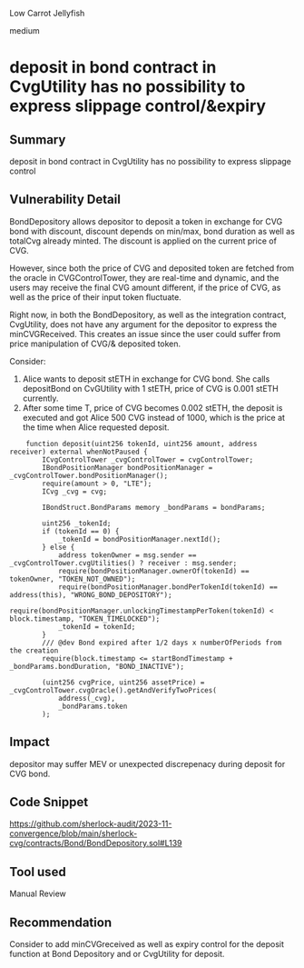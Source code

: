 Low Carrot Jellyfish

medium

# deposit in bond contract in CvgUtility has no possibility to express slippage control/&expiry

## Summary
deposit in bond contract in CvgUtility has no possibility to express slippage control

## Vulnerability Detail
BondDepository allows depositor to deposit a token in exchange for CVG bond with discount, discount depends on min/max, bond duration as well as totalCvg already minted. The discount is applied on the current price of CVG.

However, since both the price of CVG and deposited token are fetched from the oracle in CVGControlTower, they are real-time and dynamic, and the users may receive the final CVG amount different, if the price of CVG, as well as the price of their input token fluctuate.

Right now, in both the BondDepository, as well as the integration contract, CvgUtility, does not have any argument for the depositor to express the minCVGReceived. This creates an issue since the user could suffer from price manipulation of CVG/& deposited token.

Consider:
1. Alice wants to deposit stETH in exchange for CVG bond. She calls depositBond on CvGUtility with 1 stETH, price of CVG is 0.001 stETH currently.
2. After some time T, price of CVG becomes 0.002 stETH, the deposit is executed and got Alice 500 CVG instead of 1000, which is the price at the time when Alice requested deposit.


```solidity
    function deposit(uint256 tokenId, uint256 amount, address receiver) external whenNotPaused {
        ICvgControlTower _cvgControlTower = cvgControlTower;
        IBondPositionManager bondPositionManager = _cvgControlTower.bondPositionManager();
        require(amount > 0, "LTE");
        ICvg _cvg = cvg;

        IBondStruct.BondParams memory _bondParams = bondParams;

        uint256 _tokenId;
        if (tokenId == 0) {
            _tokenId = bondPositionManager.nextId();
        } else {
            address tokenOwner = msg.sender == _cvgControlTower.cvgUtilities() ? receiver : msg.sender;
            require(bondPositionManager.ownerOf(tokenId) == tokenOwner, "TOKEN_NOT_OWNED");
            require(bondPositionManager.bondPerTokenId(tokenId) == address(this), "WRONG_BOND_DEPOSITORY");
            require(bondPositionManager.unlockingTimestampPerToken(tokenId) < block.timestamp, "TOKEN_TIMELOCKED");
            _tokenId = tokenId;
        }
        /// @dev Bond expired after 1/2 days x numberOfPeriods from the creation
        require(block.timestamp <= startBondTimestamp + _bondParams.bondDuration, "BOND_INACTIVE");

        (uint256 cvgPrice, uint256 assetPrice) = _cvgControlTower.cvgOracle().getAndVerifyTwoPrices(
            address(_cvg),
            _bondParams.token
        );
```
## Impact
depositor may suffer MEV or unexpected discrepenacy during deposit for CVG bond.
## Code Snippet
https://github.com/sherlock-audit/2023-11-convergence/blob/main/sherlock-cvg/contracts/Bond/BondDepository.sol#L139

## Tool used

Manual Review

## Recommendation
Consider to add minCVGreceived as well as expiry control for the deposit function at Bond Depository and or CvgUtility for deposit.